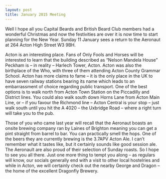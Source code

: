 ```yaml
---
layout: post
title: January 2015 Meeting
---
```

Well I hope all you Capital Beards and British Beard Club members had a
wonderful Christmas and now the festivities are over it is now time to start
planning for the New Year.  Sunday 11 January sees a return to the Aeronaut at
264 Acton High Street W3 9BH.

Acton is an interesting place.  Fans of Only Fools and Horses will be
interested to learn that the building described as “Nelson Mandela House”
Peckham is – in reality – Harlech Tower, Acton.  Acton was also the birthplace
of the Who, with three of them attending Acton County Grammar School.  Acton
has more claims to fame – it is the only place in the UK to have seven railway
stations bearing its name which leads to an embarrassment of choice regarding
public transport.  One of the best options is to walk north from Acton Town
Station on the Piccadilly and District lines.  You could also walk south down
Horns Lane from Acton Main Line, or – if you favour the Richmond line – Acton
Central is your stop – just walk south until you hit the A 4020 – the Uxbridge
Road – where a right turn will take you to the pub.

Those of you who came last year will recall that the Aeronaut boasts an onsite
brewing company ran by Laines of Brighton meaning you can get a pint straight
from barrel to bar. You can practically smell the hops. One of the beers they
are currently brewing is the 3.7APV Acton Ale.  I can’t remember what it tastes
like, but it certainly sounds like good session ale. The Aeronault are also
proud of their selection of Sunday roasts.  So I hope to see you all there.
Just one more thing to tempt you along – as regulars will know, our socials
generally end with a visit to other local hostelries and while in Acton, we
will certainly check out the nearby George and Dragon – the home of the
excellent Dragonfly Brewery.
